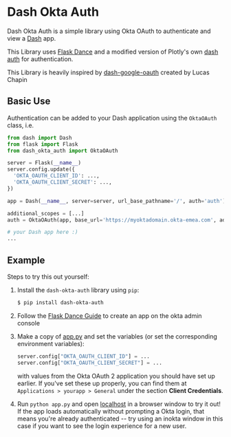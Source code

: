 # Dash Okta Auth

Dash Okta Auth is a simple library using Okta OAuth to authenticate and
view a [Dash](https://dash.plot.ly/) app.

This Library uses [Flask Dance](https://github.com/singingwolfboy/flask-dance)
and a modified version of Plotly's own [dash auth](https://github.com/plotly/dash-auth)
for authentication.

This Library is heavily inspired by [dash-google-oauth](https://github.com/lchapo/dash-google-auth) created by Lucas Chapin

## Basic Use

Authentication can be added to your Dash application using the `OktaOAuth`
class, i.e.

```python
from dash import Dash
from flask import Flask
from dash_okta_auth import OktaOAuth

server = Flask(__name__)
server.config.update({
  'OKTA_OAUTH_CLIENT_ID': ...,
  'OKTA_OAUTH_CLIENT_SECRET': ...,
})

app = Dash(__name__, server=server, url_base_pathname='/', auth='auth')

additional_scopes = [...]
auth = OktaOAuth(app, base_url='https://myoktadomain.okta-emea.com', additional_scopes)

# your Dash app here :)
...
```

## Example
Steps to try this out yourself:

1. Install the `dash-okta-auth` library using `pip`:

    ```bash
    $ pip install dash-okta-auth
    ```

2. Follow the [Flask Dance Guide](http://flask-dance.readthedocs.io/en/latest/quickstarts/okta.html)
   to create an app on the okta admin console

3. Make a copy of [app.py](https://github.com/lucaschapin/dash-okta-auth/blob/master/app.py)
   and set the variables (or set the corresponding environment variables):
    ```python
    server.config["OKTA_OAUTH_CLIENT_ID"] = ...
    server.config["OKTA_OAUTH_CLIENT_SECRET"] = ...
    ```
   with values from the Okta OAuth 2 application you should have set up earlier.
   If you've set these up properly, you can find them at
   `Applications > yourapp > General`
   under the section **Client Credentials**.

4. Run `python app.py` and open [localhost](http://localhost:8050/) in a
   browser window to try it out! If the app loads automatically without
   prompting a Okta login, that means you're already authenticated -- try
   using an inokta window in this case if you want to see the login
   experience for a new user.
